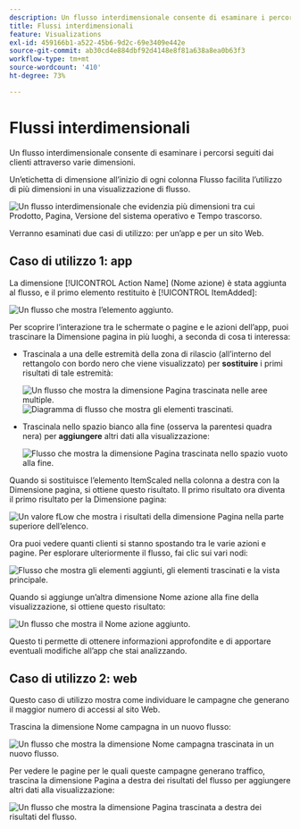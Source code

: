 ```yaml
---
description: Un flusso interdimensionale consente di esaminare i percorsi seguiti dai clienti attraverso varie dimensioni.
title: Flussi interdimensionali
feature: Visualizations
exl-id: 459166b1-a522-45b6-9d2c-69e3409e442e
source-git-commit: ab30cd4e884dbf92d4148e8f81a638a8ea0b63f3
workflow-type: tm+mt
source-wordcount: '410'
ht-degree: 73%

---
```


# Flussi interdimensionali

Un flusso interdimensionale consente di esaminare i percorsi seguiti dai clienti attraverso varie dimensioni.

Un’etichetta di dimensione all’inizio di ogni colonna Flusso facilita l’utilizzo di più dimensioni in una visualizzazione di flusso.

![Un flusso interdimensionale che evidenzia più dimensioni tra cui Prodotto, Pagina, Versione del sistema operativo e Tempo trascorso.](assets/flow.png)

Verranno esaminati due casi di utilizzo: per un’app e per un sito Web.

## Caso di utilizzo 1: app

La dimensione [!UICONTROL Action Name] (Nome azione) è stata aggiunta al flusso, e il primo elemento restituito è [!UICONTROL ItemAdded]:

![Un flusso che mostra l’elemento aggiunto.](assets/multi-dimensional-flow.png)

Per scoprire l’interazione tra le schermate o pagine e le azioni dell’app, puoi trascinare la Dimensione pagina in più luoghi, a seconda di cosa ti interessa:

* Trascinala a una delle estremità della zona di rilascio (all’interno del rettangolo con bordo nero che viene visualizzato) per **sostituire** i primi risultati di tale estremità:

  ![Un flusso che mostra la dimensione Pagina trascinata nelle aree multiple.](assets/multi-dimensional-flow2.png) ![Diagramma di flusso che mostra gli elementi trascinati.](assets/multi-dimensional-flow3.png)

* Trascinala nello spazio bianco alla fine (osserva la parentesi quadra nera) per **aggiungere** altri dati alla visualizzazione:

  ![Flusso che mostra la dimensione Pagina trascinata nello spazio vuoto alla fine.](assets/multi-dimensional-flow4.png)

Quando si sostituisce l’elemento ItemScaled nella colonna a destra con la Dimensione pagina, si ottiene questo risultato. Il primo risultato ora diventa il primo risultato per la Dimensione pagina:

![Un valore fLow che mostra i risultati della dimensione Pagina nella parte superiore dell’elenco.](assets/multi-dimensional-flow5.png)

Ora puoi vedere quanti clienti si stanno spostando tra le varie azioni e pagine. Per esplorare ulteriormente il flusso, fai clic sui vari nodi:

![Flusso che mostra gli elementi aggiunti, gli elementi trascinati e la vista principale.](assets/multi-dimensional-flow6.png)

Quando si aggiunge un’altra dimensione Nome azione alla fine della visualizzazione, si ottiene questo risultato:

![Un flusso che mostra il Nome azione aggiunto.](assets/multi-dimensional-flow7.png)

Questo ti permette di ottenere informazioni approfondite e di apportare eventuali modifiche all’app che stai analizzando.

## Caso di utilizzo 2: web

Questo caso di utilizzo mostra come individuare le campagne che generano il maggior numero di accessi al sito Web.

Trascina la dimensione Nome campagna in un nuovo flusso:

![Un flusso che mostra la dimensione Nome campagna trascinata in un nuovo flusso.](assets/multi-dimensional-flow8.png)

Per vedere le pagine per le quali queste campagne generano traffico, trascina la dimensione Pagina a destra dei risultati del flusso per aggiungere altri dati alla visualizzazione:

![Un flusso che mostra la dimensione Pagina trascinata a destra dei risultati del flusso.](assets/multi-dimensional-flow9.png)
